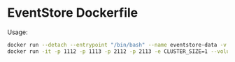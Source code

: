 # EventStore Dockerfile

Usage:

``` bash
docker run --detach --entrypoint "/bin/bash" --name eventstore-data -v /var/lib/eventstore haaf/eventstore -c true
docker run -it -p 1112 -p 1113 -p 2112 -p 2113 -e CLUSTER_SIZE=1 --volumes-from eventstore-data -it haaf/eventstore
```
